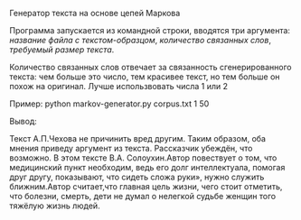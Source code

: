 Генератор текста на основе цепей Маркова

Программа запускается из командной строки, вводятся три аргумента: *название файла с текстом-образцом*, *количество связанных слов*, *требуемый размер текста*.

Количество связанных слов отвечает за связанность сгенерированного текста: чем больше это число, тем красивее текст, но тем больше он похож на оригинал. Лучше использвовать числа 1 или 2

Пример: python markov-generator.py corpus.txt 1 50

Вывод:

Текст А.П.Чехова не причинить вред другим. Таким образом, оба мнения приведу аргумент из текста. Рассказчик убеждён, что возможно. В этом тексте В.А. Солоухин.Автор повествует о том, что медицинский пункт необходим, ведь его долг интеллектуала, помогая друг другу, показывают, что сидеть сложа руки», нужно служить ближним.Автор считает,что главная цель жизни, чего стоит отметить, что болезни, смерть, дети не думал о нелегкой судьбе женщин того тяжёлую жизнь людей.
